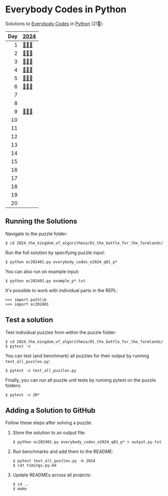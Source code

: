 # Everybody Codes in Python

Solutions to [Everybody Codes](https://everybody.codes/) in [Python](https://www.python.org/) (21🦆):

|   Day | [2024](2024_the_kingdom_of_algorithmia)                                   |
|------:|:--------------------------------------------------------------------------|
|     1 | [🦆🦆🦆](2024_the_kingdom_of_algorithmia/01_the_battle_for_the_farmlands) |
|     2 | [🦆🦆🦆](2024_the_kingdom_of_algorithmia/02_the_runes_of_power)           |
|     3 | [🦆🦆🦆](2024_the_kingdom_of_algorithmia/03_mining_maestro)               |
|     4 | [🦆🦆🦆](2024_the_kingdom_of_algorithmia/04_royal_smiths_puzzle)          |
|     5 | [🦆🦆🦆](2024_the_kingdom_of_algorithmia/05_pseudo-random_clap_dance)     |
|     6 | [🦆🦆🦆](2024_the_kingdom_of_algorithmia/06_the_tree_of_titans)           |
|     7 |                                                                           |
|     8 |                                                                           |
|     9 | [🦆🦆🦆](2024_the_kingdom_of_algorithmia/09_sparkling_bugs)               |
|    10 |                                                                           |
|    11 |                                                                           |
|    12 |                                                                           |
|    13 |                                                                           |
|    14 |                                                                           |
|    15 |                                                                           |
|    16 |                                                                           |
|    17 |                                                                           |
|    18 |                                                                           |
|    19 |                                                                           |
|    20 |                                                                           |

## Running the Solutions

Navigate to the puzzle folder:

```console
$ cd 2024_the_kingdom_of_algorithmia/01_the_battle_for_the_farmlands/
```

Run the full solution by specifying puzzle input:

```console
$ python ec202401.py everybody_codes_e2024_q01_p*
```

You can also run on example input:

```console
$ python ec202401.py example_p*.txt
```

It's possible to work with individual parts in the REPL:

```pycon
>>> import pathlib
>>> import ec202401
```

<!--
## Bootstrap a Puzzle Solution

Use `copier` to invoke the Python template and set up files for a new solution:

```console
$ copier copy --trust gh:gahjelle/template-aoc-python .
```

Answer the questions and allow the hook to download your personal input.
-->

## Test a solution

Test individual puzzles from within the puzzle folder:

```console
$ cd 2024_the_kingdom_of_algorithmia/01_the_battle_for_the_farmlands/
$ pytest -v
```

You can test (and benchmark) all puzzles for their output by running `test_all_puzzles.py`:

```console
$ pytest -v test_all_puzzles.py
```

Finally, you can run all puzzle unit tests by running pytest on the puzzle folders:

```console
$ pytest -v 20*
```

## Adding a Solution to GitHub

Follow these steps after solving a puzzle:

1. Store the solution to an output file:

    ```console
    $ python ec202401.py everybody_codes_e2024_q01_p* > output.py.txt
    ```

2. Run benchmarks and add them to the README:

    ```console
    $ pytest test_all_puzzles.py -k 2024
    $ cat timings.py.md
    ```

3. Update READMEs across all projects:

    ```console
    $ cd ..
    $ make
    ```
